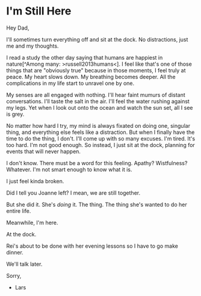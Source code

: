 # I'm Still Here

Hey Dad,

I'll sometimes turn everything off and sit at the dock.
No distractions, just me and my thoughts.

I read a study the other day saying that humans are happiest in nature[^Among many: >russell2013humans<].
I feel like that's one of those things that are "obviously true" because in those moments, I feel truly at peace.
My heart slows down.
My breathing becomes deeper.
All the complications in my life start to unravel one by one.

My senses are all engaged with nothing.
I'll hear faint mumurs of distant conversations.
I'll taste the salt in the air.
I'll feel the water rushing against my legs.
Yet when I look out onto the ocean and watch the sun set, all I see is grey.

No matter how hard I try, my mind is always fixated on doing one, singular thing, and everything else feels like a distraction.
But when I finally have the time to do the thing, I don't.
I'll come up with so many excuses.
I'm tired.
It's too hard.
I'm not good enough.
So instead, I just sit at the dock, planning for events that will never happen.

I don't know.
There must be a word for this feeling.
Apathy?
Wistfulness?
Whatever.
I'm not smart enough to know what it is.

I just feel kinda broken.

Did I tell you Joanne left?
I mean, we are still together.

But she did it.
She's *doing* it.
The thing.
The thing she's wanted to do her entire life.

Meanwhile, I'm here.

At the dock.

Rei's about to be done with her evening lessons so I have to go make dinner.

We'll talk later.

Sorry,
- Lars
